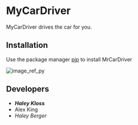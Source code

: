 # MyCarDriver
MyCarDriver drives the car for you.
## Installation
Use the package manager [pip](https://pypi.org/project/pip/) to install MrCarDriver

![image_ref_py]("https://pypi.org/static/images/logo-small.95de8436.svg")

## Developers
- ***Haley Kloss***
- Alex King
- *Haley Berger*


[image_ref_py]:"https://pypi.org/static/images/logo-small.95de8436.svg"
